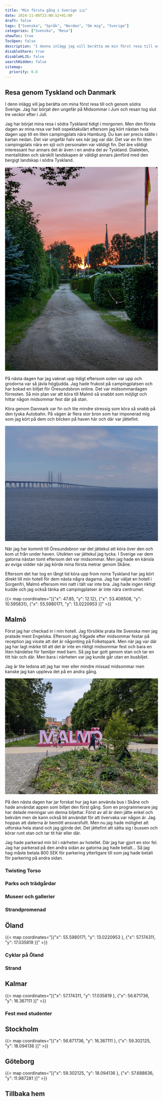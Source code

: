 ```yaml
---
title: "Min första gång i Sverige 🇸🇪"
date: 2024-11-08T23:00:52+01:00
draft: false
tags: ["Svenska", "Språk", "Norden", "Om mig", "Sverige"]
categories: ["Svenska", "Resa"]
showToc: true
TocOpen: false
description: "I denna inlägg jag vill berätta om min först resa till och genom södra Sverige."
disableShare: true
disableHLJS: false
searchHidden: false
sitemap:
  priority: 0.8
---
```


## Resa genom Tyskland och Danmark

I denn inlägg vill jag berätta om mina först resa till och genom södra Sverige. Jag har börjat den ungefär på Midsommar i Juni och resan tog slut tre veckor efter i Juli.

Jag har börjat mina resa i södra Tyskland tidigt i morgonen. Men den första dagen av mina resa var helt ospektakulärt eftersom jag kört nästan hela dagen upp till en liten campingplats nära Hamburg. Du kan ser precis ställe i kartan nedan. Det var ungefär halv sex när jag var där. Det var en fin liten campingplats nära en sjö och personalen var väldigt fin. Det äre väldigt interessant hur annars det är även i en andra del av Tyskland. Dialekten, mentalitäten och särskilt landskapen är väldigt annars jämförd med den bergigt landskap i södra Tyskland.

![Solnedgång på en campingplats i norra Tyskland nära Hamburg.](sunset_camping_germany.jpg)

På nästa dagen har jag vaknat upp tidigt eftersom solen var upp och grodorna var så jävla högljudda. Jag hade frukost på campingplatsen och har bokad en billjet för Öresundsbron online. Det var midsommardagen förresten. Så min plan var att köra till Malmö så snabbt som möjligt och hittar någon midsommar fest där på stan.

Köra genom Danmark var fin och lite mindre stressig som köra så snabb på den tyska Autobahn. På vägen är flera stor bron som har imponerad mig som jag kört på dem och blicken på haven här och där var jättefint.

![Öresundsbron fotograferad från Sverige med en titt på Köpenhamn](./oerseundsbron_landscape.JPG)

När jag har kommit till Öresundsbron var det jättekul att köra över den och kom ut från under haven. Utsikten var jättekul jag tycka. I Sverige var dem gatorna nästan tomt eftersom det var midsommar. Men jag hade en känsla av eviga vidder när jag körde mina första metrar genom Skåne.

Eftersom det har tog en långt tid köra upp from norra Tyskland har jag kört direkt till min hotell för dem nästa några dagarna. Jag har väljat en hotell i Sorgenfri, Malmö eftersom min natt i tält var inte bra. Jag hade ingen riktigt kudde och jag också tänka att campingplatser är inte nära centrumet.

{{< map coordinates="[{\"x\": 47.85, \"y\": 12.12}, {\"x\": 53.408508, \"y\": 10.595831}, {\"x\": 55.5980171, \"y\": 13.0220953 }]" >}}

## Malmö

Först jag har checkad in i min hotell. Jag försökte prata lite Svenska men jag pratade mest Engelska. Eftersom jag frågade efter midsommar festar på reception jag visste att det är någonting på Folketspark. Men när jag var där jag har lagt märke till att det är inte en riktigt midsommar fest och bara en liten händelse för familjer med barn. Så jag bar gott genom stan och tar en titt här och där. Men bara i närheten var jag kunde går utan en busbiljet.

Jag är lite ledsna att jag har mer eller mindre missad midsommar men kanske jag kan uppleva det på en andra gång.

![Malmö bokstäver i Malmö](./malmoe.jpg)

På den nästa dagen har jar forskat hur jag kan använda bus i Skåne och hade användat appen som billjet den först gång. Som en programmerare jag har delade meningar um denna biljettar. Först av all är dem jätte enkel och bekväm men de kann också bli användat för att övervaka var någon är. Jag hoppas att daterna är bemött ansvarsfullt. Men nu jag hade mölighet att utforska hela stand och jag gjörde det. Det jättefint att sätta sig i bussen och körar runt stan och tar tit här eller där.

Jag hade parkerad min bil i närheten av hotellet. Där jag har gjort en stor fel. Jag har parkerad på den andra sidan av gatorna jag hade betalt... Så jag hag måste betala 800 SEK för parkering ytterligare till som jag hade betalt för parkering på andra sidan.

### Twisting Torso

### Parks och trädgårdar

### Museer och gallerier

### Strandpromenad

## Öland

{{< map coordinates="[{\"x\": 55.5980171, \"y\": 13.0220953 }, {\"x\": 57.174311, \"y\": 17.035819 }]" >}}

### Cyklar på Öland

### Strand

## Kalmar

{{< map coordinates="[{\"x\": 57.174311, \"y\": 17.035819 }, {\"x\": 56.671736, \"y\": 16.367111 }]" >}}

### Fest med studenter

## Stockholm

{{< map coordinates="[{\"x\": 56.671736, \"y\": 16.367111 }, {\"x\": 59.302125, \"y\": 18.094136 }]" >}}

## Göteborg

{{< map coordinates="[{\"x\": 59.302125, \"y\": 18.094136 }, {\"x\": 57.688636, \"y\": 11.987281 }]" >}}

## Tillbaka hem
